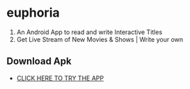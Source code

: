 # euphoria

1. An Android App to read and write Interactive Titles
2. Get Live Stream of New Movies & Shows | Write your own 



## Download Apk

- [CLICK HERE TO TRY THE APP](https://drive.google.com/file/d/1LgF2xein6FQiD7n3zvAjqCRlWJ2hkwwQ/view?usp=sharing)


